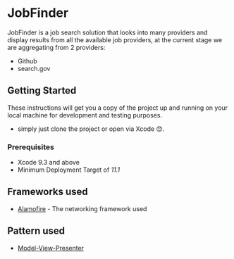 # JobFinder

JobFinder is a job search solution that looks into many providers and display results from
all the available job providers, at the current stage we are aggregating from 2 providers:

* Github 
* search.gov

## Getting Started

These instructions will get you a copy of the project up and running on your local machine for development and testing purposes.
- simply just clone the project or open via Xcode 😊.

### Prerequisites

- Xcode 9.3 and above
- Minimum Deployment Target of *11.1*


## Frameworks used

* [Alamofire](https://github.com/Alamofire/Alamofire) - The networking framework used


## Pattern used
* [Model-View-Presenter](https://medium.com/@rajajawahar77/mvp-in-ios-78fb008b37d1)



